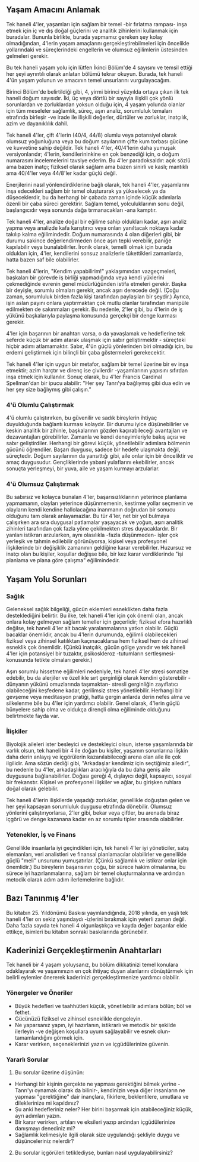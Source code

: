 ## Yaşam Amacını Anlamak

Tek haneli 4'ler, yaşamları için sağlam bir temel -bir fırlatma rampası- inşa etmek için iç ve dış doğal güçlerini ve analitik zihinlerini kullanmak için buradalar. Bununla birlikte, burada yapmamız gereken şey kolay olmadığından, 4'lerin yaşam amaçlarını gerçekleştirebilmeleri için öncelikle yollarındaki ve süreçlerindeki engellerin ve olumsuz eğilimlerin üstesinden gelmeleri gerekir.

Bu tek haneli yaşam yolu için lütfen İkinci Bölüm'de 4 sayısını ve temsil ettiği her şeyi ayrıntılı olarak anlatan bölümü tekrar okuyun. Burada, tek haneli 4'ün yaşam yolunun ve amacının temel unsurlarını vurgulayacağım.

Birinci Bölüm'de belirtildiği gibi, 4, yirmi birinci yüzyılda ortaya çıkan ilk tek haneli doğum sayısıdır. İki, üç veya dörtlü bir sayıyla ilişkili çok yönlü sorunlardan ve zorluklardan yoksun olduğu için, 4 yaşam yolunda olanlar için tüm meseleler sağlamlık, süreç, aşırı analiz, sorumluluk temaları etrafında birleşir -ve irade ile ilişkili değerler, dürtüler ve zorluklar, inatçılık, azim ve dayanıklılık dahil.

Tek haneli 4'ler, çift 4'lerin (40/4, 44/8) olumlu veya potansiyel olarak olumsuz yoğunluğuna veya bu doğum sayılarının çifte kum torbası gücüne ve kuvvetine sahip değildir. Tek haneli 4'ler, 40/4'lerin daha yumuşak versiyonlarıdır; 4'lerin, kendilerininkine en çok benzediği için, o doğum numarasını incelemelerini tavsiye ederim. Bu 4'ler paradoksaldır: açık sözlü ama bazen inatçı; fiziksel olarak sağlam ama bazen sinirli ve kaslı; mantıklı ama 40/4'ler veya 44/8'ler kadar güçlü değil.

Enerjilerini nasıl yönlendirdiklerine bağlı olarak, tek haneli 4'ler, yaşamlarını inşa edecekleri sağlam bir temel oluşturarak ya yükselecek ya da düşeceklerdir, bu da herhangi bir çabada zaman içinde küçük adımlarla özenli bir çaba süreci gerektirir. Sağlam temel, yolculuklarının sonu değil, başlangıcıdır veya sonunda dağa tırmanacakları -ana kamptır.

Tek haneli 4'ler, analize doğal bir eğilime sahip oldukları kadar, aşırı analiz yapma veya analizde kafa karıştırıcı veya onları yanıltacak noktaya kadar takılıp kalma eğilimindedir. Doğum numarasında 4 olan diğerleri gibi, bir durumu sakince değerlendirmeden önce aşırı tepki verebilir, paniğe kapılabilir veya bunalabilirler. İronik olarak, temelli olmak için burada oldukları için, 4'ler, kendilerini sonsuz analizlerle tükettikleri zamanlarda, hatta bazen saf bile olabilirler.

Tek haneli 4'lerin, "Kendim yapabilirim!" yaklaşımından vazgeçmeleri, başkaları bir görevde iş birliği yapmadığında veya kendi yüklerini çekmediğinde evrenin genel müdürlüğünden istifa etmeleri gerekir. Başka bir deyişle, sorumlu olmaları gerekir, ancak aşırı derecede değil. (Çoğu zaman, sorumluluk birden fazla kişi tarafından paylaşılan bir şeydir.) Ayrıca, işin aslan payını onlara yaptırmaktan çok mutlu olanlar tarafından manipüle edilmekten de sakınmaları gerekir. Bu nedenle, 2'ler gibi, bu 4'lerin de iş yükünü başkalarıyla paylaşma konusunda gerçekçi bir denge kurması gerekir.

4'ler için başarının bir anahtarı varsa, o da yavaşlamak ve hedeflerine tek seferde küçük bir adım atarak ulaşmak için sabır geliştirmektir - süreçteki hiçbir adımı atlamamaktır. Sabır, 4'ün güçlü yönlerinden biri olmadığı için, bu erdemi geliştirmek için bilinçli bir çaba göstermeleri gerekecektir.

Tek haneli 4'ler için uygun bir metafor, sağlam bir temel üzerine bir ev inşa etmektir; azim harçtır ve direnç ise çivilerdir -yaşamlarının yapısını sıfırdan inşa etmek için kullanılır. Sonuç olarak, bu 4'ler Francis Cardinal Spellman'dan bir ipucu alabilir: "Her şey Tanrı'ya bağlıymış gibi dua edin ve her şey size bağlıymış gibi çalışın."

### 4'ü Olumlu Çalıştırmak

4'ü olumlu çalıştırırken, bu güvenilir ve sadık bireylerin ihtiyaç duyulduğunda bağlantı kurması kolaydır. Bir durumu iyice düşünebilirler ve keskin analitik bir zihinle, başkalarının gözden kaçırabileceği avantajları ve dezavantajları görebilirler. Zamanla ve kendi deneyimleriyle bakış açısı ve sabır geliştirdiler. Herhangi bir görevi küçük, yönetilebilir adımlara bölmenin gücünü öğrendiler. Başarı duygusu, sadece bir hedefe ulaşmakta değil, süreçtedir. Doğum sayılarının da yansıttığı gibi, aile onlar için bir önceliktir ve amaç duygusudur. Gençliklerinde yabani yulaflarını ekebilirler, ancak sonuçta yerleşmeyi, bir yuva, aile ve yaşam kurmayı arzularlar.

### 4'ü Olumsuz Çalıştırmak

Bu sabırsız ve kolayca bunalan 4'ler, başarısızlıklarının yeterince planlama yapmamanın, olayları yeterince düşünmemenin, kestirme yollar seçmenin ve olayların kendi kendine hallolacağına inanmanın doğrudan bir sonucu olduğunu tam olarak anlayamazlar. Bu tür 4'ler, net bir yol bulmaya çalışırken ara sıra duygusal patlamalar yaşayacak ve yoğun, aşırı analitik zihinleri tarafından çok fazla yöne çekilmekten stres duyacaklardır. Bir yanları istikrarı arzularken, aynı olasılıkla -fazla düşünmeden- işler çok yerleşik ve tahmin edilebilir görünüyorsa, kişisel veya profesyonel ilişkilerinde bir değişiklik zamanının geldiğine karar verebilirler. Huzursuz ve inatçı olan bu kişiler, koşullar değişse bile, bir kez karar verdiklerinde "işi planlama ve plana göre çalışma" eğilimindedir.

## Yaşam Yolu Sorunları

### Sağlık

Geleneksel sağlık bilgeliği, gücün eklemleri esneklikten daha fazla desteklediğini belirtir. Bu ilke, tek haneli 4'ler için çok önemli olan, ancak onlara kolay gelmeyen sağlam temeller için geçerlidir; fiziksel efora hazırlıklı değilse, tek haneli 4'ler alt bacak yaralanmalarına yatkın olabilir. Güçlü bacaklar önemlidir, ancak bu 4'lerin durumunda, eğilimli olabilecekleri fiziksel veya zihinsel katılıktan kaçınacaklarsa hem fiziksel hem de zihinsel esneklik çok önemlidir. (Çünkü inatçılık, gücün gölge yanıdır ve tek haneli 4'ler için potansiyel bir tuzaktır, psikoskleroz -tutumların sertleşmesi- konusunda tetikte olmaları gerekir.)

Aşırı sorumlu hissetme eğilimleri nedeniyle, tek haneli 4'ler stresi somatize edebilir, bu da alerjiler ve özellikle sırt gerginliği olarak kendini gösterebilir -dünyanın yükünü omuzlarında taşımaktan- stresli gerginliğin zayıflatıcı olabileceğini keşfedene kadar, gerilimsiz stres yönetilebilir. Herhangi bir gevşeme veya meditasyon pratiği, hatta gergin anlarda derin nefes alma ve silkelenme bile bu 4'ler için yardımcı olabilir. Genel olarak, 4'lerin güçlü bünyelere sahip olma ve oldukça dirençli olma eğiliminde olduğunu belirtmekte fayda var.

### İlişkiler

Biyolojik aileleri ister besleyici ve destekleyici olsun, isterse yaşamlarında bir varlık olsun, tek haneli bir 4 ile doğan bu kişiler, yaşamın sorunlarına ilişkin daha derin anlayış ve içgörülerin kazanılabileceği arena olan aile ile çok ilgilidir. Ama sözün dediği gibi, "Arkadaşlar kendimiz için seçtiğimiz ailedir", bu nedenle bu 4'ler, arkadaşlıkları aracılığıyla da bu daha geniş aile duygusuna bağlanabilirler. Doğası gereği 4, dışlayıcı değil, kapsayıcı, sosyal bir frekanstır. Kişisel ve profesyonel ilişkiler ve ağlar, bu girişken ruhlara doğal olarak gelebilir.

Tek haneli 4'lerin ilişkilerde yaşadığı zorluklar, genellikle doğuştan gelen ve her şeyi kapsayan sorumluluk duygusu etrafında dönebilir. Olumsuz yönlerini çalıştırıyorlarsa, 2'ler gibi, bekar veya çiftler, bu arenada biraz içgörü ve denge kazanana kadar en az sorumlu tipler arasında olabilirler.

### Yetenekler, İş ve Finans

Genellikle insanlarla iyi geçindikleri için, tek haneli 4'ler iyi yöneticiler, satış elemanları, veri analistleri ve finansal planlamacılar olabilirler ve genellikle güçlü "meli" unsurunu yumuşatırlar. (Çünkü sağlamlık ve istikrar onlar için önemlidir.) Bu bireylerin başarısının çoğu, bir sürece hakim olmalarına, bu sürece iyi hazırlanmalarına, sağlam bir temel oluşturmalarına ve ardından metodik olarak adım adım ilerlemelerine bağlıdır.

## Bazı Tanınmış 4'ler

Bu kitabın 25. Yıldönümü Baskısı yayınlandığında, 2018 yılında, en yaşlı tek haneli 4'ler on sekiz yaşındaydı -izlerini bırakmak için yeterli zaman değil. Daha fazla sayıda tek haneli 4 olgunlaştıkça ve kayda değer başarılar elde ettikçe, isimleri bu kitabın sonraki baskılarında görünebilir.

## Kaderinizi Gerçekleştirmenin Anahtarları

Tek haneli bir 4 yaşam yoluysanız, bu bölüm dikkatinizi temel konulara odaklayarak ve yaşamınızın en çok ihtiyaç duyan alanlarını dönüştürmek için belirli eylemler önererek kaderinizi gerçekleştirmenize yardımcı olabilir.

### Yönergeler ve Öneriler

* Büyük hedefleri ve taahhütleri küçük, yönetilebilir adımlara bölün; böl ve fethet.
* Gücünüzü fiziksel ve zihinsel esneklikle dengeleyin.
* Ne yaparsanız yapın, iyi hazırlanın, istikrarlı ve metodik bir şekilde ilerleyin -ve değişen koşullara uyum sağlayabilir ve esnek olun- tamamlandığını görmek için.
* Karar verirken, seçeneklerinizi yazın ve içgüdülerinize güvenin.

### Yararlı Sorular

1. Bu sorular üzerine düşünün:
* Herhangi bir kişinin gerçekte ne yapması gerektiğini bilmek yerine -Tanrı'yı oynamak olarak da bilinir-, kendinizin veya diğer insanların ne yapması "gerektiğine" dair inançlara, fikirlere, beklentilere, umutlara ve dileklerinize mi kapıldınız?
* Şu anki hedefleriniz neler? Her birini başarmak için atabileceğiniz küçük, ayrı adımları yazın.
* Bir karar verirken, artıları ve eksileri yazıp ardından içgüdülerinize danışmayı denediniz mi?
* Sağlamlık kelimesiyle ilgili olarak size uygulandığı şekliyle duygu ve düşünceleriniz nelerdir?
2. Bu sorular içgörüleri tetiklediyse, bunları nasıl uygulayabilirsiniz?

